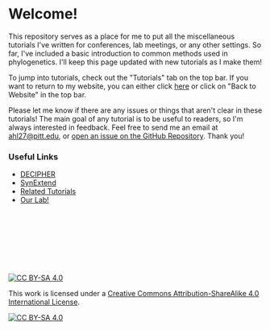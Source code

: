 # Welcome!

This repository serves as a place for me to put all the miscellaneous tutorials I've written for conferences, lab meetings, or any other settings. So far, I've included a basic introduction to common methods used in phylogenetics. I'll keep this page updated with new tutorials as I make them!

To jump into tutorials, check out the "Tutorials" tab on the top bar. If you want to return to my website, you can either click [here](https://ahl27.com/) or click on "Back to Website" in the top bar.

Please let me know if there are any issues or things that aren't clear in these tutorials! The main goal of any tutorial is to be useful to readers, so I'm always interested in feedback. Feel free to send me an email at ahl27@pitt.edu, or [open an issue on the GitHub Repository](https://github.com/ahl27/IntroPhylogenetics/issues/new). Thank you!


### Useful Links
* [DECIPHER](http://bioconductor.org/packages/release/bioc/html/DECIPHER.html)
* [SynExtend](http://bioconductor.org/packages/release/bioc/html/SynExtend.html)
* [Related Tutorials](http://www2.decipher.codes/Tutorials.html)
* [Our Lab!](https://www.wrightlabscience.com/p/index.html)


&nbsp;

&nbsp;

&nbsp;

&nbsp;



[![CC BY-SA 4.0][cc-by-sa-shield]][cc-by-sa]

This work is licensed under a
[Creative Commons Attribution-ShareAlike 4.0 International License][cc-by-sa].

[![CC BY-SA 4.0][cc-by-sa-image]][cc-by-sa]

[cc-by-sa]: http://creativecommons.org/licenses/by-sa/4.0/
[cc-by-sa-image]: https://licensebuttons.net/l/by-sa/4.0/88x31.png
[cc-by-sa-shield]: https://img.shields.io/badge/License-CC%20BY--SA%204.0-lightgrey.svg
